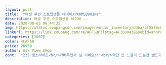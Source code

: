 ```yaml
---
layout: post 
title:  "여성 쿠션 스트랩샌들 네이비/PX0MSD902NY" 
description: 여성 쿠션 스트랩샌들 네이비 ..
date: 2020-08-03 06:44:25 
img: https://static.coupangcdn.com/image/vendor_inventory/ddba/cf5576c842f44f5b8449969cc3bec25eb13a63e5340b8c7d4a6e190785b6.jpg 
linkUrl: https://link.coupang.com/re/AFFSDP?lptag=AF3600438&subid=ahnPublicAsk&pageKey=1612048841&itemId=2752755338&vendorItemId=71006282904&traceid=V0-113-cbba0289be9acac8 
categories: [1007] 
color: 4CAF50 
price: 26950 
author: Ask View Shop 
cont:  "235 평소사이즈<br/>가벼우면서 넘 이뻐요!!!<br/>약간 큰 느낌이 드는건 밴드가 헐거워서인거같아요<br/>착용감좋고<br/>편합니다<br/>" 
---
```

